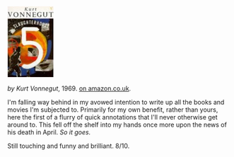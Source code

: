 <!--
.. title: Slaughterhouse 5
.. slug: slaughterhouse-5
.. date: 2007-07-22 00:08:34-05:00
.. tags: Books,Fiction
.. category:
.. link: 
.. description: 
.. type: text
-->


![Slaughterhouse 5, cover](/files/2007/07/slaughterhouse5.jpg)

*by Kurt Vonnegut*, 1969.
[on amazon.co.uk](http://www.amazon.co.uk/Slaughterhouse-5-Kurt-Vonnegut/dp/0099800209).

I'm falling way behind in my avowed intention to write up all the books
and movies I'm subjected to. Primarily for my own benefit, rather than
yours, here the first of a flurry of quick annotations that I'll never
otherwise get around to. This fell off the shelf into my hands once more
upon the news of his death in April. *So it goes.*

Still touching and funny and brilliant. 8/10.
